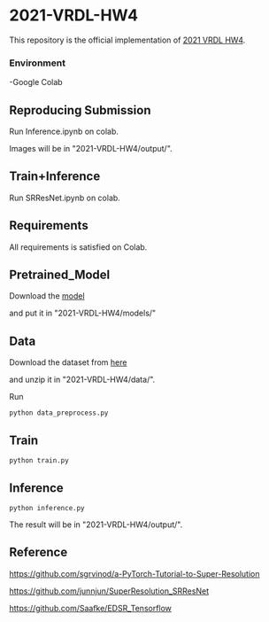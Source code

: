 # 2021-VRDL-HW4

This repository is the official implementation of [2021 VRDL HW4](https://codalab.lisn.upsaclay.fr/competitions/622?secret_key=4e06d660-cd84-429c-971b-79d15f78d400#learn_the_details). 


### Environment
-Google Colab

## Reproducing Submission
Run Inference.ipynb on colab.

Images will be in "2021-VRDL-HW4/output/".


## Train+Inference
Run SRResNet.ipynb on colab.


## Requirements
All requirements is satisfied on Colab.

## Pretrained_Model
Download the [model](https://drive.google.com/file/d/1fkPmy5dTqZ1wR0ukahXBirZIwNJeAh-E/view?usp=sharing)

and put it in "2021-VRDL-HW4/models/"



## Data
Download the dataset from [here](https://drive.google.com/file/d/1ewI1tdXqpkxRwh06tLYwaGpdBEY5PBzw/view?usp=sharing)

and unzip it in "2021-VRDL-HW4/data/".

Run
```Data
python data_preprocess.py
```

## Train

```Train
python train.py
```


## Inference

```Inference
python inference.py
```
The result will be in "2021-VRDL-HW4/output/".


## Reference
https://github.com/sgrvinod/a-PyTorch-Tutorial-to-Super-Resolution

https://github.com/junnjun/SuperResolution_SRResNet

https://github.com/Saafke/EDSR_Tensorflow
